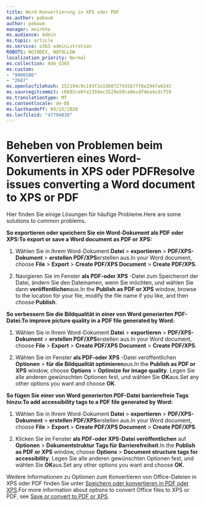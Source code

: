 ```yaml
---
title: Word-Konvertierung in XPS oder PDF
ms.author: pebaum
author: pebaum
manager: mnirkhe
ms.audience: Admin
ms.topic: article
ms.service: o365-administration
ROBOTS: NOINDEX, NOFOLLOW
localization_priority: Normal
ms.collection: Adm_O365
ms.custom:
- "9000586"
- "2687"
ms.openlocfilehash: 252194c9c193f2e19b0727435b7ff8e294fa6545
ms.sourcegitcommit: c6692ce0fa1358ec3529e59ca0ecdfdea4cdc759
ms.translationtype: MT
ms.contentlocale: de-DE
ms.lasthandoff: 09/15/2020
ms.locfileid: "47794838"
---
```

# <a name="resolve-issues-converting-a-word-document-to-xps-or-pdf"></a><span data-ttu-id="a5647-102">Beheben von Problemen beim Konvertieren eines Word-Dokuments in XPS oder PDF</span><span class="sxs-lookup"><span data-stu-id="a5647-102">Resolve issues converting a Word document to XPS or PDF</span></span>

<span data-ttu-id="a5647-103">Hier finden Sie einige Lösungen für häufige Probleme.</span><span class="sxs-lookup"><span data-stu-id="a5647-103">Here are some solutions to common problems.</span></span> 

<span data-ttu-id="a5647-104">**So exportieren oder speichern Sie ein Word-Dokument als PDF oder XPS:**</span><span class="sxs-lookup"><span data-stu-id="a5647-104">**To export or save a Word document as PDF or XPS:**</span></span>

1. <span data-ttu-id="a5647-105">Wählen Sie in Ihrem Word-Dokument **Datei**  >  **exportieren**  >  **PDF/XPS-Dokument**  >  **erstellen PDF/XPS**erstellen aus.</span><span class="sxs-lookup"><span data-stu-id="a5647-105">In your Word document, choose  **File** > **Export** > **Create PDF/XPS Document** > **Create PDF/XPS**.</span></span>

2. <span data-ttu-id="a5647-106">Navigieren Sie im Fenster **als PDF-oder XPS** -Datei zum Speicherort der Datei, ändern Sie den Dateinamen, wenn Sie möchten, und wählen Sie dann **veröffentlichen**aus.</span><span class="sxs-lookup"><span data-stu-id="a5647-106">In the **Publish as PDF or XPS** window, browse to the location for your file, modify the file name if you like, and then choose **Publish**.</span></span>

<span data-ttu-id="a5647-107">**So verbessern Sie die Bildqualität in einer von Word generierten PDF-Datei:**</span><span class="sxs-lookup"><span data-stu-id="a5647-107">**To improve picture quality in a PDF file generated by Word:**</span></span>

1. <span data-ttu-id="a5647-108">Wählen Sie in Ihrem Word-Dokument **Datei**  >  **exportieren**  >  **PDF/XPS-Dokument**  >  **erstellen PDF/XPS**erstellen aus.</span><span class="sxs-lookup"><span data-stu-id="a5647-108">In your Word document, choose  **File** > **Export** > **Create PDF/XPS Document** > **Create PDF/XPS**.</span></span>

2. <span data-ttu-id="a5647-109">Wählen Sie im Fenster **als PDF-oder XPS** -Datei veröffentlichen **Optionen**  >  **für die Bildqualität optimieren**aus.</span><span class="sxs-lookup"><span data-stu-id="a5647-109">In the **Publish as PDF or XPS** window, choose **Options** > **Optimize for image quality**.</span></span> <span data-ttu-id="a5647-110">Legen Sie alle anderen gewünschten Optionen fest, und wählen Sie **OK**aus.</span><span class="sxs-lookup"><span data-stu-id="a5647-110">Set any other options you want and choose **OK**.</span></span> 

<span data-ttu-id="a5647-111">**So fügen Sie einer von Word generierten PDF-Datei barrierefreie Tags hinzu:**</span><span class="sxs-lookup"><span data-stu-id="a5647-111">**To add accessibility tags to a PDF file generated by Word:**</span></span>
 
1. <span data-ttu-id="a5647-112">Wählen Sie in Ihrem Word-Dokument **Datei**  >  **exportieren**  >  **PDF/XPS-Dokument**  >  **erstellen PDF/XPS**erstellen aus.</span><span class="sxs-lookup"><span data-stu-id="a5647-112">In your Word document, choose  **File** > **Export** > **Create PDF/XPS Document** > **Create PDF/XPS**.</span></span>

2. <span data-ttu-id="a5647-113">Klicken Sie im Fenster **als PDF-oder XPS-Datei veröffentlichen** auf **Optionen**  >  **Dokumentstruktur Tags für Barrierefreiheit**.</span><span class="sxs-lookup"><span data-stu-id="a5647-113">In the **Publish as PDF or XPS** window, choose **Options** > **Document structure tags for accessibility**.</span></span> <span data-ttu-id="a5647-114">Legen Sie alle anderen gewünschten Optionen fest, und wählen Sie **OK**aus.</span><span class="sxs-lookup"><span data-stu-id="a5647-114">Set any other options you want and choose **OK**.</span></span>

<span data-ttu-id="a5647-115">Weitere Informationen zu Optionen zum Konvertieren von Office-Dateien in XPS oder PDF finden Sie unter [Speichern oder konvertieren in PDF oder XPS](https://support.office.com/article/d85416c5-7d77-4fd6-a216-6f4bf7c7c110).</span><span class="sxs-lookup"><span data-stu-id="a5647-115">For more information about options to convert Office files to XPS or PDF, see [Save or convert to PDF or XPS](https://support.office.com/article/d85416c5-7d77-4fd6-a216-6f4bf7c7c110).</span></span>
